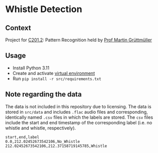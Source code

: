 # Whistle Detection

## Context

Project for [C201.2](https://modulux.htwk-leipzig.de/modulux/modul/6325): Pattern Recognition held by [Prof Martin Grüttmüller](https://fim.htwk-leipzig.de/fakultaet/personen/professorinnen-und-professoren/martin-gruettmueller/)


## Usage

- Install Python 3.11
- Create and activate [virtual environment](https://docs.python.org/3/library/venv.html)
- Run `pip install -r src/requirements.txt`


## Note regarding the data

The data is not included in this repository due to licensing. The data is stored in `src/data` and includes `.flac` audio files and corresponding, identically named `.csv` files in which the labels are stored. The `csv` files include the start and end timestamp of the corresponding label (i.e. no whistle and whistle, respectively).

```csv
start,end,label
0.0,212.02452673542106,No_Whistle
212.02452673542106,212.37158719145785,Whistle
```
